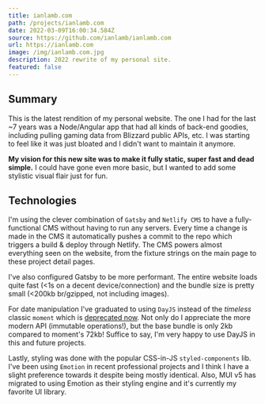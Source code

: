 ```yaml
---
title: ianlamb.com
path: /projects/ianlamb.com
date: 2022-03-09T16:00:34.584Z
source: https://github.com/ianlamb/ianlamb.com
url: https://ianlamb.com
image: /img/ianlamb.com.jpg
description: 2022 rewrite of my personal site.
featured: false
---
```


## Summary

This is the latest rendition of my personal website. The one I had for the last ~7 years was a Node/Angular app that had all kinds of back-end goodies, including pulling gaming data from Blizzard public APIs, etc. I was starting to feel like it was just bloated and I didn't want to maintain it anymore.

**My vision for this new site was to make it fully static, super fast and dead simple.** I could have gone even more basic, but I wanted to add some stylistic visual flair just for fun.

## Technologies

I'm using the clever combination of `Gatsby` and `Netlify CMS` to have a fully-functional CMS without having to run any servers. Every time a change is made in the CMS it automatically pushes a commit to the repo which triggers a build & deploy through Netlify. The CMS powers almost everything seen on the website, from the fixture strings on the main page to these project detail pages.

I've also configured Gatsby to be more performant. The entire website loads quite fast (<1s on a decent device/connection) and the bundle size is pretty small (<200kb br/gzipped, not including images).

For date manipulation I've graduated to using `DayJS` instead of the _timeless_ classic `moment` which is [deprecated now](https://momentjs.com/docs/#/-project-status/). Not only do I appreciate the more modern API (immutable operations!), but the base bundle is only 2kb compared to moment's 72kb! Suffice to say, I'm very happy to use DayJS in this and future projects.

Lastly, styling was done with the popular CSS-in-JS `styled-components` lib. I've been using `Emotion` in recent professional projects and I think I have a slight preference towards it despite being mostly identical. Also, MUI v5 has migrated to using Emotion as their styling engine and it's currently my favorite UI library.
